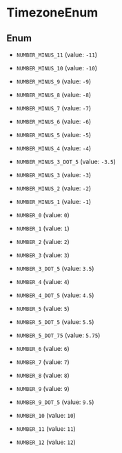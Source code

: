 

# TimezoneEnum

## Enum


* `NUMBER_MINUS_11` (value: `-11`)

* `NUMBER_MINUS_10` (value: `-10`)

* `NUMBER_MINUS_9` (value: `-9`)

* `NUMBER_MINUS_8` (value: `-8`)

* `NUMBER_MINUS_7` (value: `-7`)

* `NUMBER_MINUS_6` (value: `-6`)

* `NUMBER_MINUS_5` (value: `-5`)

* `NUMBER_MINUS_4` (value: `-4`)

* `NUMBER_MINUS_3_DOT_5` (value: `-3.5`)

* `NUMBER_MINUS_3` (value: `-3`)

* `NUMBER_MINUS_2` (value: `-2`)

* `NUMBER_MINUS_1` (value: `-1`)

* `NUMBER_0` (value: `0`)

* `NUMBER_1` (value: `1`)

* `NUMBER_2` (value: `2`)

* `NUMBER_3` (value: `3`)

* `NUMBER_3_DOT_5` (value: `3.5`)

* `NUMBER_4` (value: `4`)

* `NUMBER_4_DOT_5` (value: `4.5`)

* `NUMBER_5` (value: `5`)

* `NUMBER_5_DOT_5` (value: `5.5`)

* `NUMBER_5_DOT_75` (value: `5.75`)

* `NUMBER_6` (value: `6`)

* `NUMBER_7` (value: `7`)

* `NUMBER_8` (value: `8`)

* `NUMBER_9` (value: `9`)

* `NUMBER_9_DOT_5` (value: `9.5`)

* `NUMBER_10` (value: `10`)

* `NUMBER_11` (value: `11`)

* `NUMBER_12` (value: `12`)



